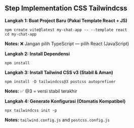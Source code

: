 ## Step Implementation CSS Tailwindcss

**Langkah 1: Buat Project Baru (Pakai Template React + JS)**

```
npm create vite@latest my-chat-app -- --template react
cd my-chat-app
```

<b>Notes: </b>❌ Jangan pilih TypeScript — pilih React (JavaScript)

**Langkah 2: Install Dependensi**

```
npm install
```

**Langkah 3: Install Tailwind CSS v3 (Stabil & Aman)**

```
npm install -D tailwindcss@3 postcss autoprefixer
```

<b>Notes: </b>✅ @3 = versi stabil terakhir

**Langkah 4: Generate Konfigurasi (Otomatis Kompatibel)**

```
npx tailwindcss init -p
```

<b>Notes: </b>`tailwind.config.js` and `postcss.config.js`
